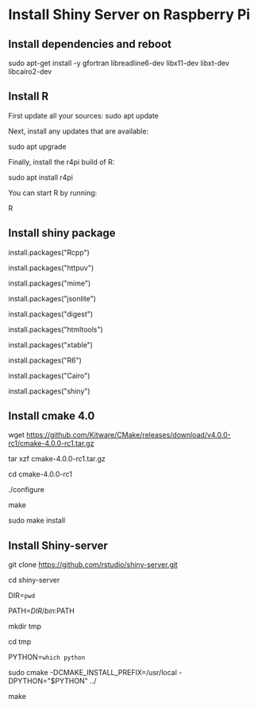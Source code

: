 # Install Shiny Server on Raspberry Pi
## Install dependencies and reboot
sudo apt-get install -y gfortran libreadline6-dev libx11-dev libxt-dev libcairo2-dev

## Install R
First update all your sources: sudo apt update

Next, install any updates that are available: 

sudo apt upgrade

Finally, install the r4pi build of R: 

sudo apt install r4pi

You can start R by running: 

R

## Install shiny package

install.packages("Rcpp")

install.packages("httpuv")

install.packages("mime")

install.packages("jsonlite")

install.packages("digest")

install.packages("htmltools")

install.packages("xtable")

install.packages("R6")

install.packages("Cairo")

install.packages("shiny")

## Install cmake 4.0

wget https://github.com/Kitware/CMake/releases/download/v4.0.0-rc1/cmake-4.0.0-rc1.tar.gz

tar xzf cmake-4.0.0-rc1.tar.gz

cd cmake-4.0.0-rc1

./configure

make

sudo make install

## Install Shiny-server

git clone https://github.com/rstudio/shiny-server.git

cd shiny-server

DIR=`pwd`

PATH=$DIR/bin:$PATH

mkdir tmp

cd tmp

PYTHON=`which python`

sudo cmake -DCMAKE_INSTALL_PREFIX=/usr/local -DPYTHON="$PYTHON" ../

make

